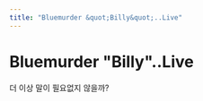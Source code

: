 ```yaml
---
title: "Bluemurder &quot;Billy&quot;..Live"
---
```

# Bluemurder &quot;Billy&quot;..Live

더 이상 말이 필요없지 않을까?



